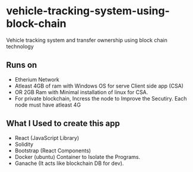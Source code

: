 # vehicle-tracking-system-using-block-chain
Vehicle tracking system and transfer ownership using block chain technology


## Runs on
* Etherium Network
* Atleast 4GB of ram with Windows OS for serve Client side app (CSA)
* OR 2GB Ram with Minimal installation of linux for CSA.
* For private blockchain, Incress the node to Improve the Secutiry. Each node must have atleast 4G


## What I Used to create this app
* React (JavaScript Library)
* Solidity
* Bootstrap (React Components)
* Docker (ubuntu) Container to Isolate the Programs.
* Ganache (It acts like blockchain DB for dev).
